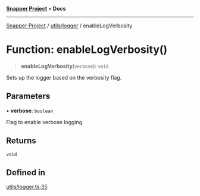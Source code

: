 [**Snapper Project**](../../../README.md) • **Docs**

***

[Snapper Project](../../../README.md) / [utils/logger](../README.md) / enableLogVerbosity

# Function: enableLogVerbosity()

> **enableLogVerbosity**(`verbose`): `void`

Sets up the logger based on the verbosity flag.

## Parameters

• **verbose**: `boolean`

Flag to enable verbose logging.

## Returns

`void`

## Defined in

[utils/logger.ts:35](https://github.com/asifqatar/Snapper/blob/1b2c230905308cca5785aba7fe39ad09cd146118/utils/logger.ts#L35)
